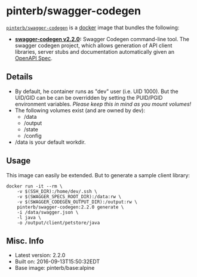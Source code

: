 # pinterb/swagger-codegen  

[`pinterb/swagger-codegen`][1] is a [docker][2] image that bundles the following:  
* **[swagger-codegen v2.2.0][3]:** Swagger Codegen command-line tool. The swagger codegen 
project, which allows generation of API client libraries, server stubs and documentation automatically given an [OpenAPI Spec][4].

## Details
* By default, he container runs as "dev" user (i.e. UID 1000). But the UID/GID can be can be overridden by setting the PUID/PGID environment variables. *Please keep this in mind as you mount volumes!* 
* The following volumes exist (and are owned by dev):  
  - /data
  - /output
  - /state
  - /config
* /data is your default workdir.   

## Usage 
This image can easily be extended.  But to generate a sample client library:  

````
docker run -it --rm \
	-v $(SSH_DIR):/home/dev/.ssh \
	-v $(SWAGGER_SPECS_ROOT_DIR):/data:rw \
	-v $(SWAGGER_CODEGEN_OUTPUT_DIR):/output:rw \
	pinterb/swagger-codegen:2.2.0 generate \
	-i /data/swagger.json \ 
	-l java \ 
	-o /output/client/petstore/java  
````


## Misc. Info 
* Latest version: 2.2.0  
* Built on: 2016-09-13T15:50:32EDT   
* Base image: pinterb/base:alpine   


[1]: https://hub.docker.com/r/pinterb/swagger-codegen/   
[2]: https://docker.com 
[3]: http://swagger.io/swagger-codegen/  
[4]: https://github.com/OAI/OpenAPI-Specification    
